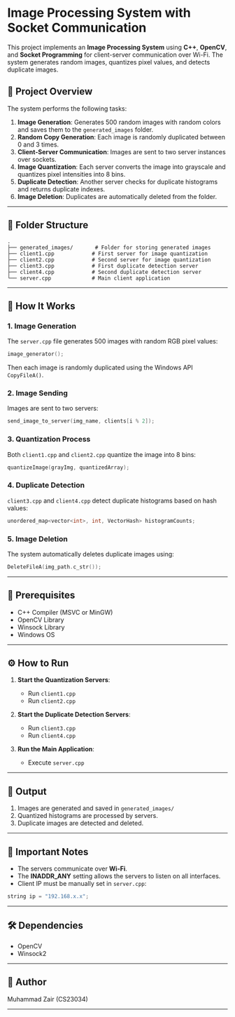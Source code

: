 # Image Processing System with Socket Communication

This project implements an **Image Processing System** using **C++**, **OpenCV**, and **Socket Programming** for client-server communication over Wi-Fi. The system generates random images, quantizes pixel values, and detects duplicate images.

## 📄 Project Overview
The system performs the following tasks:
1. **Image Generation**: Generates 500 random images with random colors and saves them to the `generated_images` folder.
2. **Random Copy Generation**: Each image is randomly duplicated between 0 and 3 times.
3. **Client-Server Communication**: Images are sent to two server instances over sockets.
4. **Image Quantization**: Each server converts the image into grayscale and quantizes pixel intensities into 8 bins.
5. **Duplicate Detection**: Another server checks for duplicate histograms and returns duplicate indexes.
6. **Image Deletion**: Duplicates are automatically deleted from the folder.

---

## 📌 Folder Structure
```
.
├── generated_images/       # Folder for storing generated images
├── client1.cpp            # First server for image quantization
├── client2.cpp            # Second server for image quantization
├── client3.cpp            # First duplicate detection server
├── client4.cpp            # Second duplicate detection server
└── server.cpp             # Main client application
```

---

## 🔌 How It Works
### 1. **Image Generation**
The `server.cpp` file generates 500 images with random RGB pixel values:
```cpp
image_generator();
```
Then each image is randomly duplicated using the Windows API `CopyFileA()`.

### 2. **Image Sending**
Images are sent to two servers:
```cpp
send_image_to_server(img_name, clients[i % 2]);
```

### 3. **Quantization Process**
Both `client1.cpp` and `client2.cpp` quantize the image into 8 bins:
```cpp
quantizeImage(grayImg, quantizedArray);
```

### 4. **Duplicate Detection**
`client3.cpp` and `client4.cpp` detect duplicate histograms based on hash values:
```cpp
unordered_map<vector<int>, int, VectorHash> histogramCounts;
```

### 5. **Image Deletion**
The system automatically deletes duplicate images using:
```cpp
DeleteFileA(img_path.c_str());
```

---

## 🔑 Prerequisites
- C++ Compiler (MSVC or MinGW)
- OpenCV Library
- Winsock Library
- Windows OS

---

## ⚙️ How to Run
1. **Start the Quantization Servers**:
   - Run `client1.cpp`
   - Run `client2.cpp`

2. **Start the Duplicate Detection Servers**:
   - Run `client3.cpp`
   - Run `client4.cpp`

3. **Run the Main Application**:
   - Execute `server.cpp`

---

## 🎯 Output
1. Images are generated and saved in `generated_images/`
2. Quantized histograms are processed by servers.
3. Duplicate images are detected and deleted.

---

## 🔑 Important Notes
- The servers communicate over **Wi-Fi**.
- The **INADDR_ANY** setting allows the servers to listen on all interfaces.
- Client IP must be manually set in `server.cpp`:
```cpp
string ip = "192.168.x.x";
```

---

## 🛠️ Dependencies
- OpenCV
- Winsock2

---

## 📌 Author
Muhammad Zair (CS23034)

---